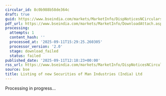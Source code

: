 ```yaml
---
circular_id: 8c0b988b58de364c
draft: true
guid: https://www.bseindia.com/markets/MarketInfo/DispNoticesNCirculars.aspx?Noticeid={FAFE8EAB-5879-4FB7-8E8E-C811E038FF03}&noticeno=20250911-48&dt=09/11/2025&icount=48&totcount=86&flag=0
pdf_url: https://www.bseindia.com/markets/MarketInfo/DownloadAttach.aspx?id=20250911-48&attachedId=
processing:
  attempts: 1
  content_hash: ''
  processed_at: '2025-09-11T15:29:25.260305'
  processor_version: '2.0'
  stage: download_failed
  status: failed
published_date: '2025-09-11T12:18:23+00:00'
rss_url: https://www.bseindia.com/markets/MarketInfo/DispNoticesNCirculars.aspx?Noticeid={FAFE8EAB-5879-4FB7-8E8E-C811E038FF03}&noticeno=20250911-48&dt=09/11/2025&icount=48&totcount=86&flag=0
source: bse
title: Listing of new Securities of Man Industries (India) Ltd
---
```


Processing in progress...